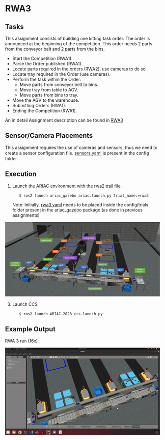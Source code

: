 # RWA3

## Tasks 
This assignment consists of building one kitting task order. The order is announced
at the beginning of the competition. This order needs 2 parts from the conveyor belt
and 2 parts from the bins.
- Start the Competition (RWA1).
- Parse the Order published (RWA1).
- Locate parts required in the orders (RWA2), use cameras to do so.
- Locate tray required in the Order (use cameras).
- Perform the task within the Order:
    - Move parts from conveyor belt to bins.
    - Move tray from table to AGV.
    - Move parts from bins to tray.
- Move the AGV to the warehouse.
- Submitting Orders (RWA1).
- Ending the Competition (RWA1).

An in detail Assignment description can be found in
[RWA3](RWA3/RWA3_ENPM663_SPRING2023.pdf)

## Sensor/Camera Placements
This assignment requires the use of cameras and sensors, thus we need to create a sensor conﬁguration ﬁle. [sensors.yaml]() is present in the config folder.


## Execution

1. Launch the ARIAC environment with the rwa2 trail file.

    ```
       $ ros2 launch ariac_gazebo ariac.launch.py trial_name:=rwa3
    ```

    Note: Initially, [rwa3.yaml](RWA3/rwa3.yaml) needs to be placed inside the config/trials folder present in the ariac_gazebo package (as done in previous assignments)

![environment](/imgs/environment.png)

3. Launch CCS

    ```
       $ ros2 launch ARIAC-2023 ccs.launch.py
    ```

## Example Output

RWA 3 run (16x)

![Fig.1 RWA 3 complete run gif](RWA3/imgs/rwa3_16x.gif)



